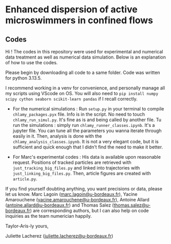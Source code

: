 # Enhanced dispersion of active microswimmers in confined flows

## Codes 

Hi ! The codes in this repository were used for experimental and numerical data treatment as well as numerical data simulation. Below is an explanation of how to use the codes.

Please begin by downloading all code to a same folder. Code was written for python 3.13.5. 

I recommend working in a venv for convenience, and personally manage all my scripts using VScode on OS. You will also need to ```pip install numpy scipy cython seaborn scikit-learn pandas``` if I recall correctly.

- For the numerical simulations :
  Run ```setup.py``` in your terminal to compile ```chlamy_packages.pyx``` file. Info is in the script. 
  No need to touch ```chlamy_run_simul.py```. It's fine as is and being called by another file.
  Tu run the simulations : simply run ```chlamy_runner_classes.ipynb```. It's a jupyter file. You can tune all the parameters you wanna iterate through easily in it.
  Then, analysis is done with the ```chlamy_analysis_classes.ipynb```. It is not a very elegant code, but it is sufficient and quick enough that I didn't find the need to make it better.

- For Marc's experimental codes :
  His data is available upon reasonable request. Positions of tracked particles are retrieved with ```just_tracking_big_files.py``` and linked into trajectories with ```just_linking_big_files.py```. Then, article figures are created with ```article.py```.


If you find yourself doubting anything, you want precisions or data, please let us know. Marc Lagoin (marc.lagoin@u-bordeaux.fr), Yacine Amarouchene (yacine.amarouchene@u-bordeaux.fr), Antoine Allard (antoine.allard@u-bordeaux.fr) and Thomas Salez (thomas.salez@u-bordeaux.fr) are corresponding authors, but I can also help on code inquiries as the team numerician happily.

Taylor-Aris-ly yours,

Juliette Lacherez (juliette.lacherez@u-bordeaux.fr)

